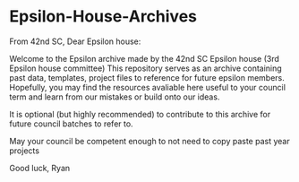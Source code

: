 # Epsilon-House-Archives
From 42nd SC,
Dear Epsilon house: 

Welcome to the Epsilon archive made by the 42nd SC Epsilon house (3rd Epsilon house committee)
This repository serves as an archive containing past data, templates, project files to reference for future epsilon members.
Hopefully, you may find the resources avaliable here useful to your council term and learn from our mistakes or build onto our ideas.

It is optional (but highly recommended) to contribute to this archive for future council batches to refer to.

May your council be competent enough to not need to copy paste past year projects

Good luck,
Ryan
